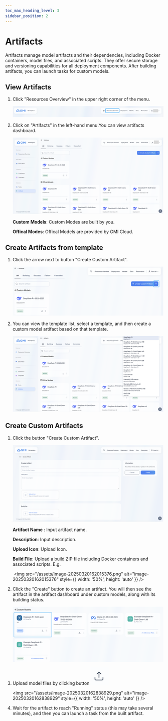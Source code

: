 ```yaml
---
toc_max_heading_level: 3
sidebar_position: 2
---
```

# Artifacts

Artifacts manage model artifacts and their dependencies, including Docker containers, model files, and associated scripts. They offer secure storage and versioning capabilities for all deployment components. After building artifacts, you can launch tasks for custom models.

## View Artifacts
1. Click "Resources Overview" in the upper right corner of the menu.

   ![image-20250320142338452](/assets/image-20250320142338452.png)

2. Click on "Artifacts" in the left-hand menu.You can view artifacts dashboard.

   ![image-20250320154058961](/assets/image-20250320154058961.png)

   **Custom Models**: Custom Modes are built by you.

   **Offical Modes**: Offical Models are provided by GMI Cloud.

## Create Artifacts from template

1. Click the arrow next to button "Create Custom Artifact".

   ![image-20250320154727392](/assets/image-20250320154727392.png)

2. You can view the template list, select a template, and then create a custom model artifact based on that template.

   ![image-20250320155357774](/assets/image-20250320155357774.png)

## Create Custom Artifacts

1. Click the button "Create Custom Artifact".

   ![image-20250320155704401](/assets/image-20250320155704401.png)

   **Artifact Name** : Input artifact name.

   **Description**: Input description.

   **Upload Icon**: Upload Icon.

   **Build File**: Upload a build ZIP file including Docker containers and associated scripts. E.g.

   ​                    <img src="/assets/image-20250320162015376.png" alt="image-20250320162015376" style={{ width: '50%', height: 'auto' }} />


2. Click the "Create" button to create an artifact. You will then see the artifact in the artifact dashboard under custom models, along with its building status.

   ![image-20250320161903711](/assets/image-20250320161903711.png)

3. Upload model files by clicking button ![image-20250320162908676](/assets/image-20250320162908676.png)

   <img src="/assets/image-20250320162838929.png" alt="image-20250320162838929" style={{ width: '50%', height: 'auto' }} />

4. Wait for the artifact to reach "Running" status (this may take several minutes), and then you can launch a task from the built artifact.
